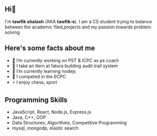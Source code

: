 ## Hi👋

I'm **tawfik shalash** (AKA **tawfik-s**). I am a CS student trying to balance between the academic filed,projects and my passion towards problem solving

## Here's some facts about me

- 🔭 I’m currently working on PST & ICPC as ps coach
- 🔭 I take an itern at fatura building audit trail system
- 🌱 I’m currently learning nodejs
- 🌱 I competed in the ECPC
- ⚡ I enjoy chess, sport

## Programming Skills
- JavaScript, React, Node.js, Express.js
- Java, C++, OOP
- Data Structures, Algorithms, Competitive Programming
- mysql, mongodp, elastic search
<!-- 
## Developer Tools
![Linux](https://img.shields.io/badge/Linux-FCC624?style=for-the-badge&logo=linux&logoColor=black)
![Git](https://img.shields.io/badge/GIT-E44C30?style=for-the-badge&logo=git&logoColor=white)
![VS Code](https://img.shields.io/badge/Visual_Studio_Code-0078D4?style=for-the-badge&logo=visual%20studio%20code&logoColor=white)
![Postman](https://img.shields.io/badge/Postman-FF6C37?style=for-the-badge&logo=Postman&logoColor=white)


## You can reach me here
[![Gmail](https://img.shields.io/badge/-GMAIL-D14836?style=for-the-badge&logo=gmail&logoColor=white)](mailto:t.shalash1@gmail.com)
[![LinkedIn](https://img.shields.io/badge/-LINKEDIN-0077B5?style=for-the-badge&logo=linkedin&logoColor=white)](https://www.linkedin.com/in/tawfik-shalash-6517ab1b3/)
[![Facebook](https://img.shields.io/badge/-FACEBOOK-%231877F2.svg?style=for-the-badge&logo=facebook&logoColor=white)](https://www.facebook.com/tawfeek.shalash)

## Some stats
[![Anurag's GitHub stats](https://github-readme-stats.vercel.app/api?username=tawfik-s)](https://github.com/anuraghazra/github-readme-stats)
 -->
